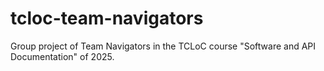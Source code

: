 # tcloc-team-navigators
Group project of Team Navigators in the TCLoC course "Software and API Documentation" of 2025.
